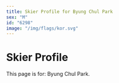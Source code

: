 ```yaml
---
title: Skier Profile for Byung Chul Park
sex: "M"
id: "6298"
image: "/img/flags/kor.svg" 
---
```


# Skier Profile

This page is for: Byung Chul Park.
    